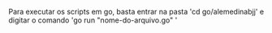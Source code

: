 Para executar os scripts em go, basta entrar na pasta 'cd go/alemedinabjj' e digitar o comando 'go run "nome-do-arquivo.go" '

